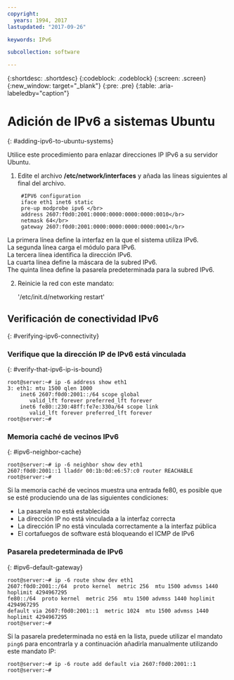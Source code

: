```yaml
---
copyright:
  years: 1994, 2017
lastupdated: "2017-09-26"

keywords: IPv6

subcollection: software

---
```

{:shortdesc: .shortdesc}
{:codeblock: .codeblock}
{:screen: .screen}
{:new_window: target="_blank"}
{:pre: .pre}
{:table: .aria-labeledby="caption"}

# Adición de IPv6 a sistemas Ubuntu
{: #adding-ipv6-to-ubuntu-systems}

Utilice este procedimiento para enlazar direcciones IP IPv6 a su servidor Ubuntu.

1. Edite el archivo **/etc/network/interfaces** y añada las líneas siguientes al final del archivo.

		#IPV6 configuration
	    iface eth1 inet6 static
	    pre-up modprobe ipv6 </br>
	    address 2607:f0d0:2001:0000:0000:0000:0000:0010</br>
	    netmask 64</br>
		gateway 2607:f0d0:2001:0000:0000:0000:0000:0001</br>
  La primera línea define la interfaz en la que el sistema utiliza IPv6.</br>
  La segunda línea carga el módulo para IPv6.<br/>
  La tercera línea identifica la dirección IPv6.<br/>
  La cuarta línea define la máscara de la subred IPv6.<br/>
  The quinta línea define la pasarela predeterminada para la subred IPv6.

2. Reinicie la red con este mandato:

	'/etc/init.d/networking restart'

## Verificación de conectividad IPv6
{: #verifying-ipv6-connectivity}

### Verifique que la dirección IP de IPv6 está vinculada
{: #verify-that-ipv6-ip-is-bound}

    root@server:~# ip -6 address show eth1
    3: eth1: mtu 1500 qlen 1000
        inet6 2607:f0d0:2001::/64 scope global
           valid_lft forever preferred_lft forever
        inet6 fe80::230:48ff:fe7e:330a/64 scope link
           valid_lft forever preferred_lft forever
    root@server:~#


### Memoria caché de vecinos IPv6
{: #ipv6-neighbor-cache}

    root@server:~# ip -6 neighbor show dev eth1
    2607:f0d0:2001::1 lladdr 00:1b:0d:e6:57:c0 router REACHABLE
    root@server:~#

Si la memoria caché de vecinos muestra una entrada fe80, es posible que se esté produciendo una de las siguientes condiciones:
- La pasarela no está establecida
- La dirección IP no está vinculada a la interfaz correcta
- La dirección IP no está vinculada correctamente a la interfaz pública
- El cortafuegos de software está bloqueando el ICMP de IPv6

### Pasarela predeterminada de IPv6
{: #ipv6-default-gateway}

    root@server:~# ip -6 route show dev eth1
    2607:f0d0:2001::/64  proto kernel  metric 256  mtu 1500 advmss 1440 hoplimit 4294967295
    fe80::/64  proto kernel  metric 256  mtu 1500 advmss 1440 hoplimit 4294967295
    default via 2607:f0d0:2001::1  metric 1024  mtu 1500 advmss 1440 hoplimit 4294967295
    root@server:~#

Si la pasarela predeterminada no está en la lista, puede utilizar el mandato `ping6` para encontrarla y a continuación añadirla manualmente utilizando este mandato IP:

    root@server:~# ip -6 route add default via 2607:f0d0:2001::1
    root@server:~#
